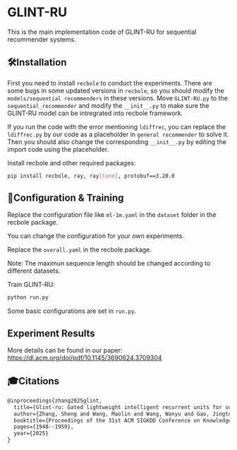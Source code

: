 # GLINT-RU
This is the main implementation code of GLINT-RU for sequential recommender systems.

## 🛠️Installation
First you need to install `recbole` to conduct the experiments. There are some bugs in some updated versions in `recbole`, so you should modify the `models/sequential recommenders` in these versions. Move `GLINT-RU.py` to the `sequential_recommender` and modify the `__init__.py` to make sure the GLINT-RU model can be intregrated into recbole framework.

If you run the code with the error mentioning `ldiffrec`, you can replace the `ldiffrec.py` by our code as a placeholder in `general recommender` to solve it. Then you should also change the corresponding `__init__.py` by editing the import code using the placeholder.

Install recbole and other required packages:
```bash
pip install recbole, ray, ray[tune], protobuf==3.20.0
```
## 🚀Configuration & Training
Replace the configuration file like `ml-1m.yaml` in the `dataset` folder in the recbole package.

You can change the configuration for your own experiments.

Replace the `overall.yaml` in the recbole package.

Note: The maximun sequence length should be changed according to different datasets.

Train GLINT-RU:
```bash
python run.py
```
Some basic configurations are set in `run.py`. 

## Experiment Results
More details can be found in our paper: https://dl.acm.org/doi/pdf/10.1145/3690624.3709304

## 🎓Citations
```latex
@inproceedings{zhang2025glint,
  title={Glint-ru: Gated lightweight intelligent recurrent units for sequential recommender systems},
  author={Zhang, Sheng and Wang, Maolin and Wang, Wanyu and Gao, Jingtong and Zhao, Xiangyu and Yang, Yu and Wei, Xuetao and Liu, Zitao and Xu, Tong},
  booktitle={Proceedings of the 31st ACM SIGKDD Conference on Knowledge Discovery and Data Mining V. 1},
  pages={1948--1959},
  year={2025}
}
```

